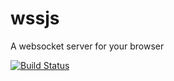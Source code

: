 wssjs
=====

A websocket server for your browser

[![Build Status](https://travis-ci.org/ufojs/wssjs.svg?branch=master)](https://travis-ci.org/ufojs/wssjs)
